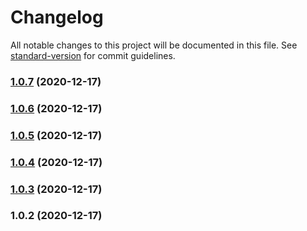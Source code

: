 # Changelog

All notable changes to this project will be documented in this file. See [standard-version](https://github.com/conventional-changelog/standard-version) for commit guidelines.

### [1.0.7](https://code.byted.org///compare/v1.0.6...v1.0.7) (2020-12-17)

### [1.0.6](https://code.byted.org///compare/v1.0.5...v1.0.6) (2020-12-17)

### [1.0.5](https://code.byted.org///compare/v1.0.4...v1.0.5) (2020-12-17)

### [1.0.4](https://code.byted.org///compare/v1.0.3...v1.0.4) (2020-12-17)

### [1.0.3](///compare/v1.0.2...v1.0.3) (2020-12-17)

### 1.0.2 (2020-12-17)
